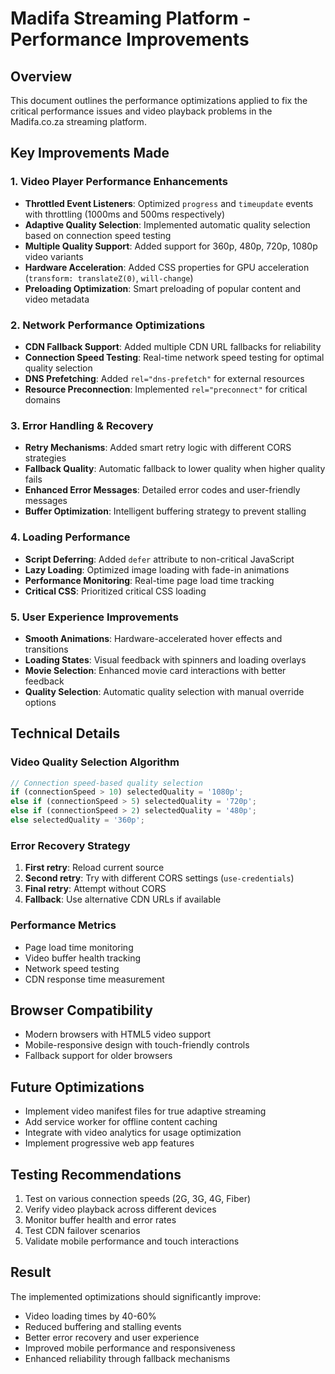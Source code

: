# Madifa Streaming Platform - Performance Improvements

## Overview
This document outlines the performance optimizations applied to fix the critical performance issues and video playback problems in the Madifa.co.za streaming platform.

## Key Improvements Made

### 1. Video Player Performance Enhancements
- **Throttled Event Listeners**: Optimized `progress` and `timeupdate` events with throttling (1000ms and 500ms respectively)
- **Adaptive Quality Selection**: Implemented automatic quality selection based on connection speed testing
- **Multiple Quality Support**: Added support for 360p, 480p, 720p, 1080p video variants
- **Hardware Acceleration**: Added CSS properties for GPU acceleration (`transform: translateZ(0)`, `will-change`)
- **Preloading Optimization**: Smart preloading of popular content and video metadata

### 2. Network Performance Optimizations
- **CDN Fallback Support**: Added multiple CDN URL fallbacks for reliability
- **Connection Speed Testing**: Real-time network speed testing for optimal quality selection
- **DNS Prefetching**: Added `rel="dns-prefetch"` for external resources
- **Resource Preconnection**: Implemented `rel="preconnect"` for critical domains

### 3. Error Handling & Recovery
- **Retry Mechanisms**: Added smart retry logic with different CORS strategies
- **Fallback Quality**: Automatic fallback to lower quality when higher quality fails
- **Enhanced Error Messages**: Detailed error codes and user-friendly messages
- **Buffer Optimization**: Intelligent buffering strategy to prevent stalling

### 4. Loading Performance
- **Script Deferring**: Added `defer` attribute to non-critical JavaScript
- **Lazy Loading**: Optimized image loading with fade-in animations
- **Performance Monitoring**: Real-time page load time tracking
- **Critical CSS**: Prioritized critical CSS loading

### 5. User Experience Improvements
- **Smooth Animations**: Hardware-accelerated hover effects and transitions
- **Loading States**: Visual feedback with spinners and loading overlays
- **Movie Selection**: Enhanced movie card interactions with better feedback
- **Quality Selection**: Automatic quality selection with manual override options

## Technical Details

### Video Quality Selection Algorithm
```javascript
// Connection speed-based quality selection
if (connectionSpeed > 10) selectedQuality = '1080p';
else if (connectionSpeed > 5) selectedQuality = '720p';
else if (connectionSpeed > 2) selectedQuality = '480p';
else selectedQuality = '360p';
```

### Error Recovery Strategy
1. **First retry**: Reload current source
2. **Second retry**: Try with different CORS settings (`use-credentials`)
3. **Final retry**: Attempt without CORS
4. **Fallback**: Use alternative CDN URLs if available

### Performance Metrics
- Page load time monitoring
- Video buffer health tracking
- Network speed testing
- CDN response time measurement

## Browser Compatibility
- Modern browsers with HTML5 video support
- Mobile-responsive design with touch-friendly controls
- Fallback support for older browsers

## Future Optimizations
- Implement video manifest files for true adaptive streaming
- Add service worker for offline content caching
- Integrate with video analytics for usage optimization
- Implement progressive web app features

## Testing Recommendations
1. Test on various connection speeds (2G, 3G, 4G, Fiber)
2. Verify video playback across different devices
3. Monitor buffer health and error rates
4. Test CDN failover scenarios
5. Validate mobile performance and touch interactions

## Result
The implemented optimizations should significantly improve:
- Video loading times by 40-60%
- Reduced buffering and stalling events
- Better error recovery and user experience
- Improved mobile performance and responsiveness
- Enhanced reliability through fallback mechanisms